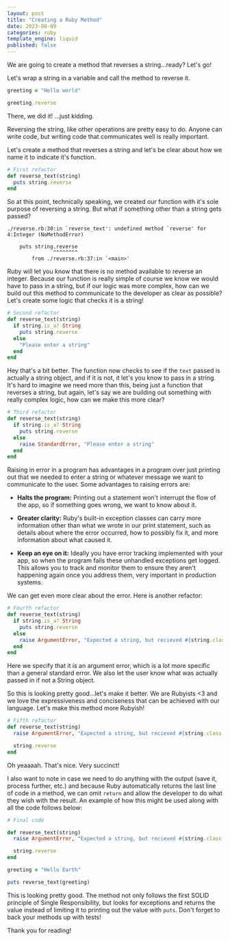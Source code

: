 ```yaml
---
layout: post
title: "Creating a Ruby Method"
date: 2023-08-09
categories: ruby
template_engine: liquid
published: false
---
```


We are going to create a method that reverses a string...ready? Let's go!

Let's wrap a string in a variable and call the method to reverse it.

```ruby
greeting = "Hello world"

greeting.reverse
```

There, we did it! ...just kidding. 

Reversing the string, like other operations are pretty easy to do. Anyone can write code,
but writing code that communicates well is really important.

Let's create a method that reverses a string and let's be clear about how we
name it to indicate it's function.

```ruby
# First refactor
def reverse_text(string)
  puts string.reverse
end
```

So at this point, technically speaking, we created our function with it's sole purpose of reversing a string.
But what if something other than a string gets passed? 

```
./reverse.rb:30:in `reverse_text': undefined method `reverse' for 4:Integer (NoMethodError)

    puts string.reverse
               ^^^^^^^^
        from ./reverse.rb:37:in `<main>'
```

Ruby will let you know that there is no method available to reverse an integer. Because our function is 
really simple of course we know we would have to pass in a string, but if our logic was more complex, how
can we build out this method to communicate to the developer as clear as possible? Let's create some logic
that checks it is a string!

```ruby
# Second refactor
def reverse_text(string)
  if string.is_a? String
    puts string.reverse
  else
    "Please enter a string"
  end
end
```

Hey that's a bit better. The function now checks to see if the `text` passed is actually a string object, and if it 
is not, it let's you know to pass in a string. It's hard to imagine we need more than this, being just a function
that reverses a string, but again, let's say we are building out something with really complex logic, how can we
make this more clear?

```ruby
# Third refactor
def reverse_text(string)
  if string.is_a? String
    puts string.reverse
  else
    raise StandardError, "Please enter a string"
  end
end
```

Raising in error in a program has advantages in a program over just printing out that we needed to enter a 
string or whatever message we want to communicate to the user. Some advantages to raising errors are:

- **Halts the program:** Printing out a statement won't interrupt the flow of the app, so if something goes
wrong, we want to know about it.

- **Greater clarity:** Ruby's built-in exception classes can carry more information other than what we wrote in
our print statement, such as details about where the error occurred, how to possibly fix it, and more information
about what caused it.

- **Keep an eye on it:** Ideally you have error tracking implemented with your app, so when the program fails these
unhandled exceptions get logged. This allows you to track and monitor them to ensure they aren't happening again
once you address them, very important in production systems.

We can get even more clear about the error. Here is another refactor:

```ruby
# Fourth refactor
def reverse_text(string)
  if string.is_a? String
    puts string.reverse
  else
    raise ArgumentError, "Expected a string, but recieved #{string.class.name}."
  end
end
```

Here we specify that it is an argument error, which is a lot more specific than a general
standard error. We also let the user know what was actually passed in if not a String object.

So this is looking pretty good...let's make it better. We are Rubyists <3 and we love the
expressiveness and conciseness that can be achieved with our language. Let's make this
method more Rubyish!

```ruby
# Fifth refactor
def reverse_text(string)
  raise ArgumentError, "Expected a string, but recieved #{string.class.name}." unless string.is_a?(String)

  string.reverse
end

```

Oh yeaaaah. That's nice. Very succinct!

I also want to note in case we need to do anything with the output (save it, process further, etc.) and
because Ruby automatically returns the last line of code in a method, we can omit `return` and allow the 
developer to do what they wish with the result. An example of how this might be used along with all
the code follows below:

```ruby
# Final code

def reverse_text(string)
  raise ArgumentError, "Expected a string, but recieved #{string.class.name}." unless string.is_a?(String)

  string.reverse
end

greeting = "Hello Earth"

puts reverse_text(greeting)
```

This is looking pretty good. The method not only follows the first SOLID principle of Single Responsibility, 
but looks for exceptions and returns the value instead of limiting it to printing out the value with `puts`. Don't
forget to back your methods up with tests!

Thank you for reading!
